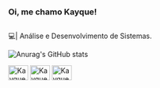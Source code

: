 ### Oi, me chamo Kayque!

##

💻| Análise e Desenvolvimento de Sistemas.

![Anurag's GitHub stats](https://github-readme-stats.vercel.app/api?username=kayques&show_icons=true&theme=dracula)

<div>
  <img align="center" alt="Kayque-JS" height="30" width="40" src="https://cdn.jsdelivr.net/gh/devicons/devicon/icons/python/python-plain.svg" />
  <img align="center" alt="Kayque-JS" height="30" width="40" src="https://cdn.jsdelivr.net/gh/devicons/devicon/icons/csharp/csharp-plain.svg" />
  <img align="center" alt="Kayque-JS" height="30" width="40" src="https://cdn.jsdelivr.net/gh/devicons/devicon/icons/css3/css3-original.svg" />
</div>
